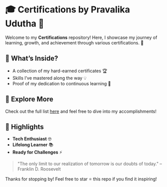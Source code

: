 # 🎓 Certifications by Pravalika Udutha 🚀

Welcome to my **Certifications** repository! Here, I showcase my journey of learning, growth, and achievement through various certifications. 🌟

## 📜 What’s Inside?
- A collection of my hard-earned certificates 🏆
- Skills I’ve mastered along the way 💡
- Proof of my dedication to continuous learning 🌱

## 🔗 Explore More
Check out the full list [here](https://github.com/Pravalika-Udutha/Certifications) and feel free to dive into my accomplishments! 

## 🌟 Highlights
- **Tech Enthusiast** 🤓
- **Lifelong Learner** 📚
- **Ready for Challenges** ⚡

> "The only limit to our realization of tomorrow is our doubts of today." – Franklin D. Roosevelt

Thanks for stopping by! Feel free to star ⭐ this repo if you find it inspiring!
